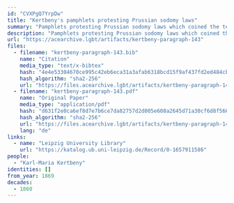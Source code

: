 ```yaml
---
id: "CVXPgQ7YrpDw"
title: "Kertbeny's pamphlets protesting Prussian sodomy laws"
summary: "Pamphlets protesting Prussian sodomy laws which coined the terms \"homosexual\" and \"heterosexual\""
description: "Pamphlets protesting Prussian sodomy laws which coined the terms \"homosexual\" and \"heterosexual\", as well as \"monosexual\""
url: "https://acearchive.lgbt/artifacts/kertbeny-paragraph-143"
files:
  - filename: "kertbeny-paragraph-143.bib"
    name: "Citation"
    media_type: "text/x-bibtex"
    hash: "4e4e53304670ce995c42eb6eca31a3afab6318bcd15f9af437fd2ed484cb963c"
    hash_algorithm: "sha2-256"
    url: "https://files.acearchive.lgbt/artifacts/kertbeny-paragraph-143/kertbeny-paragraph-143.bib"
  - filename: "kertbeny-paragraph-143.pdf"
    name: "Original Paper"
    media_type: "application/pdf"
    hash: "d631f2e0ca6ef8d7e7b6ce7da82757d2d005e608a2645d71a30cf6d8f5660494"
    hash_algorithm: "sha2-256"
    url: "https://files.acearchive.lgbt/artifacts/kertbeny-paragraph-143/kertbeny-paragraph-143.pdf"
    lang: "de"
links:
  - name: "Leipzig University Library"
    url: "https://katalog.ub.uni-leipzig.de/Record/0-1657911586"
people:
  - "Karl-Maria Kertbeny"
identities: []
from_year: 1869
decades:
  - 1860
---
```


